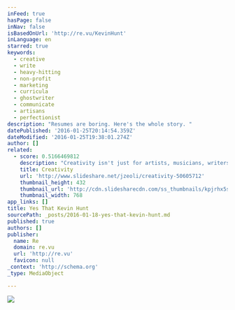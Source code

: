 ```yaml
---
inFeed: true
hasPage: false
inNav: false
isBasedOnUrl: 'http://re.vu/KevinHunt'
inLanguage: en
starred: true
keywords:
  - creative
  - write
  - heavy-hitting
  - non-profit
  - marketing
  - curricula
  - ghostwriter
  - communicate
  - artisans
  - perfectionist
description: "Resumes are boring. Here's the whole story. "
datePublished: '2016-01-25T20:14:54.359Z'
dateModified: '2016-01-25T19:38:01.274Z'
author: []
related:
  - score: 0.5166469812
    description: "Creativity isn't just for artists, musicians, writers, and designers. We all have the ability to be excellent creative thinkers. - https://www.milestechnologi..."
    title: Creativity
    url: 'http://www.slideshare.net/jzeoli/creativity-50605712'
    thumbnail_height: 432
    thumbnail_url: 'http://cdn.slidesharecdn.com/ss_thumbnails/kpjrhx5stgaqoaesnh7r-signature-3f945d39ba23dd9cfcfd3fee5874bd5293c55aa2180b30512d3379a1f65479ee-poli-150716175148-lva1-app6892-thumbnail-4.jpg?cb=1438021298'
    thumbnail_width: 768
app_links: []
title: Yes That Kevin Hunt
sourcePath: _posts/2016-01-18-yes-that-kevin-hunt.md
published: true
authors: []
publisher:
  name: Re
  domain: re.vu
  url: 'http://re.vu'
  favicon: null
_context: 'http://schema.org'
_type: MediaObject

---
```

![](https://the-grid-user-content.s3-us-west-2.amazonaws.com/7c178107-7d13-4c89-a7ff-7bf20ee34b2b.jpg)
